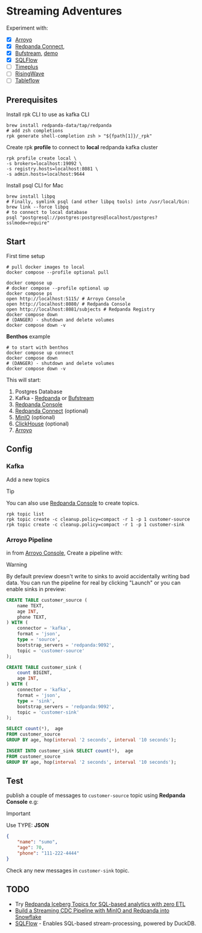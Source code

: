 # Streaming Adventures

Experiment with:
- [x] [Arroyo](https://www.arroyo.dev/)
- [x] [Redpanda Connect](https://www.redpanda.com/connect), 
- [x] [Bufstream](https://buf.build/product/bufstream), [demo](https://github.com/bufbuild/bufstream-demo)
- [x] [SQLFlow](https://sql-flow.com/docs/introduction/basics)
- [ ] [Timeplus](https://docs.timeplus.com/proton-howto)
- [ ] [RisingWave](https://risingwave.com/overview/)
- [ ] [Tableflow](https://www.confluent.io/product/tableflow/)

## Prerequisites

Install rpk CLI to use as kafka CLI

```shell
brew install redpanda-data/tap/redpanda
# add zsh completions
rpk generate shell-completion zsh > "${fpath[1]}/_rpk"
```

Create rpk **profile** to connect to **local** redpanda kafka cluster

```shell
rpk profile create local \
-s brokers=localhost:19092 \
-s registry.hosts=localhost:8081 \
-s admin.hosts=localhost:9644
```

Install psql CLI for Mac

```shell
brew install libpq
# Finally, symlink psql (and other libpq tools) into /usr/local/bin:
brew link --force libpq
# to connect to local database
psql "postgresql://postgres:postgres@localhost/postgres?sslmode=require"
```

## Start

First time setup

```aiignore
# pull docker images to local
docker compose --profile optional pull
```

```shell
docker compose up
# docker compose --profile optional up
docker compose ps
open http://localhost:5115/ # Arroyo Console
open http://localhost:8080/ # Redpanda Console
open http://localhost:8081/subjects # Redpanda Registry
docker compose down
# (DANGER) - shutdown and delete volumes
docker compose down -v
```

**Benthos** example

```shell
# to start with benthos
docker compose up connect
docker compose down
# (DANGER) - shutdown and delete volumes
docker compose down -v
```

This will start:

1. Postgres Database
2. Kafka - [Redpanda](https://www.redpanda.com/) or [Bufstream](https://buf.build/product/bufstream)
3. [Redpanda Console](https://www.redpanda.com/redpanda-console-kafka-ui)
4. [Redpanda Connect](https://www.redpanda.com/connect) (optional)
5. [MinIO](https://min.io/) (optional)
6. [ClickHouse](https://clickhouse.com/) (optional)
7. [Arroyo](https://www.arroyo.dev/)

## Config

### Kafka

Add a new topics

> [!TIP]
> You can also use [Redpanda Console](http://localhost:8080/overview) to create topics.

```shell
rpk topic list
rpk topic create -c cleanup.policy=compact -r 1 -p 1 customer-source
rpk topic create -c cleanup.policy=compact -r 1 -p 1 customer-sink
```

### Arroyo Pipeline

in from [Arroyo Console](http://localhost:5115/), Create a pipeline with:

> [!WARNING]
> By default preview doesn't write to sinks to avoid accidentally writing bad data.
> You can run the pipeline for real by clicking "Launch" or you can enable sinks in preview:

```sql
CREATE TABLE customer_source (
    name TEXT,
    age INT,
    phone TEXT,
) WITH (
    connector = 'kafka',
    format = 'json',
    type = 'source',
    bootstrap_servers = 'redpanda:9092',
    topic = 'customer-source'
);

CREATE TABLE customer_sink (
    count BIGINT,
    age INT,
) WITH (
    connector = 'kafka',
    format = 'json',
    type = 'sink',
    bootstrap_servers = 'redpanda:9092',
    topic = 'customer-sink'
);

SELECT count(*),  age
FROM customer_source
GROUP BY age, hop(interval '2 seconds', interval '10 seconds');

INSERT INTO customer_sink SELECT count(*),  age
FROM customer_source
GROUP BY age, hop(interval '2 seconds', interval '10 seconds');
```

## Test

publish a couple of messages to `customer-source` topic using **Redpanda Console** e.g:

> [!IMPORTANT]  
> Use TYPE: **JSON**

```json
{
    "name": "sumo",
    "age": 70,
    "phone": "111-222-4444"
}
```

Check any new messages in `customer-sink` topic.

## TODO
- Try [Redpanda Iceberg Topics for SQL-based analytics with zero ETL](https://github.com/redpanda-data/redpanda-labs/tree/main/docker-compose/iceberg) 
- [Build a Streaming CDC Pipeline with MinIO and Redpanda into Snowflake](https://blog.min.io/build-a-streaming-cdc-pipeline-with-minio-and-redpanda-into-snowflake/)
- [SQLFlow](https://sql-flow.com/docs/introduction/basics) - Enables SQL-based stream-processing, powered by DuckDB.
